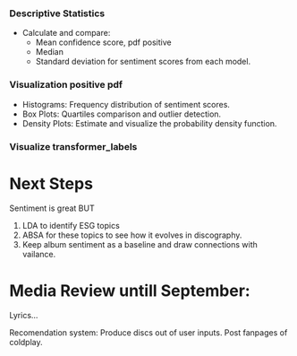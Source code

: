 ### Descriptive Statistics

- Calculate and compare:
  - Mean confidence score, pdf positive
  - Median
  - Standard deviation for sentiment scores from each model.

### Visualization positive pdf

- Histograms: Frequency distribution of sentiment scores.
- Box Plots: Quartiles comparison and outlier detection.
- Density Plots: Estimate and visualize the probability density function.

### Visualize transformer_labels

# Next Steps

Sentiment is great BUT 

1. LDA to identify ESG topics
2. ABSA for these topics to see how it evolves in discography. 
3. Keep album sentiment as a baseline and draw connections with vailance. 

# Media Review untill September:

Lyrics...

Recomendation system: Produce discs out of user inputs. 
Post fanpages of coldplay.